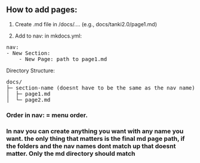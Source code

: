 

## How to add pages:

1. Create .md file in /docs/.... (e.g., docs/tanki2.0/page1.md)


2. Add to nav: in mkdocs.yml:
<pre>
nav:
- New Section:
    - New Page: path to page1.md
</pre>
Directory Structure:
<pre>
docs/  
├─ section-name (doesnt have to be the same as the nav name)/  
│  ├─ page1.md  
│  └─ page2.md  
</pre>

### Order in nav: = menu order.
### In nav you can create anything you want with any name you want. the only thing that matters is the final md page path, if the folders and the nav names dont match up that doesnt matter. Only the md directory should match